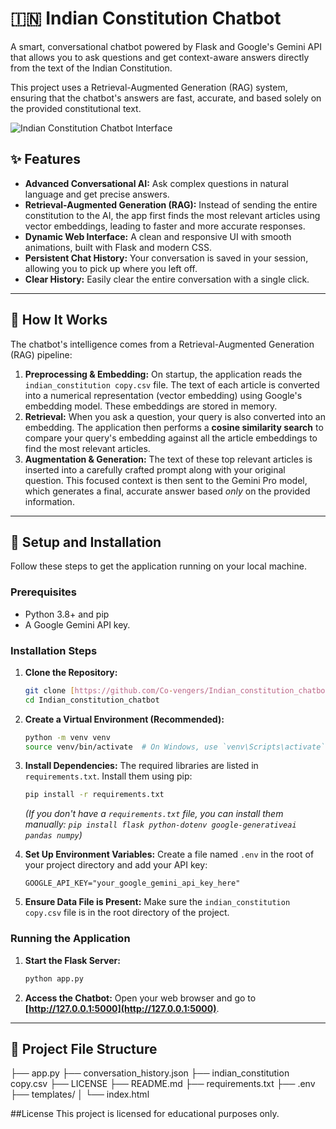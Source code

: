 # 🇮🇳 Indian Constitution Chatbot

A smart, conversational chatbot powered by Flask and Google's Gemini API that allows you to ask questions and get context-aware answers directly from the text of the Indian Constitution.

This project uses a Retrieval-Augmented Generation (RAG) system, ensuring that the chatbot's answers are fast, accurate, and based solely on the provided constitutional text.

![Indian Constitution Chatbot Interface](https://i.imgur.com/KjWv9rF.png)

## ✨ Features

- **Advanced Conversational AI:** Ask complex questions in natural language and get precise answers.
- **Retrieval-Augmented Generation (RAG):** Instead of sending the entire constitution to the AI, the app first finds the most relevant articles using vector embeddings, leading to faster and more accurate responses.
- **Dynamic Web Interface:** A clean and responsive UI with smooth animations, built with Flask and modern CSS.
- **Persistent Chat History:** Your conversation is saved in your session, allowing you to pick up where you left off.
- **Clear History:** Easily clear the entire conversation with a single click.

***

## 🔧 How It Works

The chatbot's intelligence comes from a Retrieval-Augmented Generation (RAG) pipeline:

1.  **Preprocessing & Embedding:** On startup, the application reads the `indian_constitution copy.csv` file. The text of each article is converted into a numerical representation (vector embedding) using Google's embedding model. These embeddings are stored in memory.
2.  **Retrieval:** When you ask a question, your query is also converted into an embedding. The application then performs a **cosine similarity search** to compare your query's embedding against all the article embeddings to find the most relevant articles.
3.  **Augmentation & Generation:** The text of these top relevant articles is inserted into a carefully crafted prompt along with your original question. This focused context is then sent to the Gemini Pro model, which generates a final, accurate answer based *only* on the provided information.

***

## 🚀 Setup and Installation

Follow these steps to get the application running on your local machine.

### Prerequisites

- Python 3.8+ and pip
- A Google Gemini API key.

### Installation Steps

1.  **Clone the Repository:**
    ```bash
    git clone [https://github.com/Co-vengers/Indian_constitution_chatbot.git](https://github.com/Co-vengers/Indian_constitution_chatbot.git)
    cd Indian_constitution_chatbot
    ```

2.  **Create a Virtual Environment (Recommended):**
    ```bash
    python -m venv venv
    source venv/bin/activate  # On Windows, use `venv\Scripts\activate`
    ```

3.  **Install Dependencies:**
    The required libraries are listed in `requirements.txt`. Install them using pip:
    ```bash
    pip install -r requirements.txt
    ```
    *(If you don't have a `requirements.txt` file, you can install them manually: `pip install flask python-dotenv google-generativeai pandas numpy`)*

4.  **Set Up Environment Variables:**
    Create a file named `.env` in the root of your project directory and add your API key:
    ```env
    GOOGLE_API_KEY="your_google_gemini_api_key_here"
    ```

5.  **Ensure Data File is Present:**
    Make sure the `indian_constitution copy.csv` file is in the root directory of the project.

### Running the Application

1.  **Start the Flask Server:**
    ```bash
    python app.py
    ```
2.  **Access the Chatbot:**
    Open your web browser and go to **[http://127.0.0.1:5000](http://127.0.0.1:5000)**.

***

## 📂 Project File Structure
   ├── app.py
   ├── conversation_history.json
   ├── indian_constitution copy.csv
   ├── LICENSE
   ├── README.md
   ├── requirements.txt
   ├── .env
   ├── templates/
   │   └── index.html

##License
   This project is licensed for educational purposes only.

